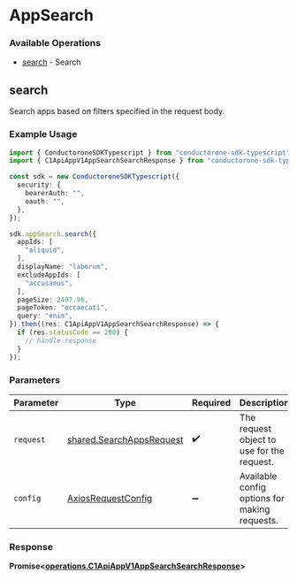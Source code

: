 # AppSearch

### Available Operations

* [search](#search) - Search

## search

Search apps based on filters specified in the request body.

### Example Usage

```typescript
import { ConductoroneSDKTypescript } from "conductorone-sdk-typescript";
import { C1ApiAppV1AppSearchSearchResponse } from "conductorone-sdk-typescript/dist/sdk/models/operations";

const sdk = new ConductoroneSDKTypescript({
  security: {
    bearerAuth: "",
    oauth: "",
  },
});

sdk.appSearch.search({
  appIds: [
    "aliquid",
  ],
  displayName: "laborum",
  excludeAppIds: [
    "accusamus",
  ],
  pageSize: 2497.96,
  pageToken: "occaecati",
  query: "enim",
}).then((res: C1ApiAppV1AppSearchSearchResponse) => {
  if (res.statusCode == 200) {
    // handle response
  }
});
```

### Parameters

| Parameter                                                            | Type                                                                 | Required                                                             | Description                                                          |
| -------------------------------------------------------------------- | -------------------------------------------------------------------- | -------------------------------------------------------------------- | -------------------------------------------------------------------- |
| `request`                                                            | [shared.SearchAppsRequest](../../models/shared/searchappsrequest.md) | :heavy_check_mark:                                                   | The request object to use for the request.                           |
| `config`                                                             | [AxiosRequestConfig](https://axios-http.com/docs/req_config)         | :heavy_minus_sign:                                                   | Available config options for making requests.                        |


### Response

**Promise<[operations.C1ApiAppV1AppSearchSearchResponse](../../models/operations/c1apiappv1appsearchsearchresponse.md)>**

